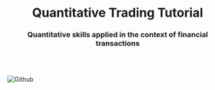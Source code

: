 <h1 align="center">Quantitative Trading Tutorial</h1>
<h3 align="center">Quantitative skills applied in the context of financial transactions</h3>
<br>
<br>

![Github](https://images.unsplash.com/photo-1611974789855-9c2a0a7236a3?ixid=MXwxMjA3fDB8MHxwaG90by1wYWdlfHx8fGVufDB8fHw%3D&ixlib=rb-1.2.1&auto=format&fit=crop&w=1050&q=80)
